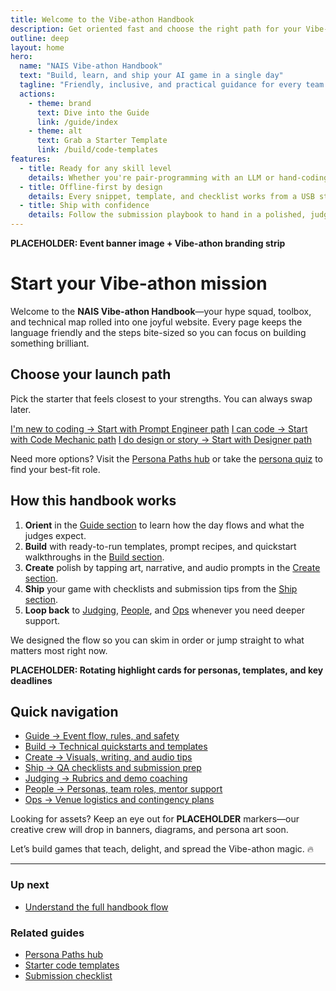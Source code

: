```yaml
---
title: Welcome to the Vibe-athon Handbook
description: Get oriented fast and choose the right path for your Vibe-athon team.
outline: deep
layout: home
hero:
  name: "NAIS Vibe-athon Handbook"
  text: "Build, learn, and ship your AI game in a single day"
  tagline: "Friendly, inclusive, and practical guidance for every team persona."
  actions:
    - theme: brand
      text: Dive into the Guide
      link: /guide/index
    - theme: alt
      text: Grab a Starter Template
      link: /build/code-templates
features:
  - title: Ready for any skill level
    details: Whether you're pair-programming with an LLM or hand-coding every pixel, we keep the ramp short and the vibes high.
  - title: Offline-first by design
    details: Every snippet, template, and checklist works from a USB stick—perfect for spotty Wi-Fi days.
  - title: Ship with confidence
    details: Follow the submission playbook to hand in a polished, judge-ready game without breaking a sweat.
---
```


<!-- DESIGN TODO -->
**PLACEHOLDER: Event banner image + Vibe-athon branding strip**

# Start your Vibe-athon mission

Welcome to the **NAIS Vibe-athon Handbook**—your hype squad, toolbox, and technical map rolled into one joyful website. Every page keeps the language friendly and the steps bite-sized so you can focus on building something brilliant.

## Choose your launch path

Pick the starter that feels closest to your strengths. You can always swap later.

<div class="starter-buttons">
  <a class="vp-button" href="/people/paths/prompt-engineer">I'm new to coding → Start with Prompt Engineer path</a>
  <a class="vp-button" href="/people/paths/code-mechanic">I can code → Start with Code Mechanic path</a>
  <a class="vp-button" href="/people/paths/designer-dreamer">I do design or story → Start with Designer path</a>
</div>

Need more options? Visit the [Persona Paths hub](/people/persona-paths) or take the [persona quiz](/people/persona-quiz) to find your best-fit role.

## How this handbook works

1. **Orient** in the [Guide section](/guide/index) to learn how the day flows and what the judges expect.
2. **Build** with ready-to-run templates, prompt recipes, and quickstart walkthroughs in the [Build section](/build/index).
3. **Create** polish by tapping art, narrative, and audio prompts in the [Create section](/create/index).
4. **Ship** your game with checklists and submission tips from the [Ship section](/ship/index).
5. **Loop back** to [Judging](/judging/index), [People](/people/index), and [Ops](/ops/index) whenever you need deeper support.

We designed the flow so you can skim in order or jump straight to what matters most right now.

<!-- DESIGN TODO -->
**PLACEHOLDER: Rotating highlight cards for personas, templates, and key deadlines**

## Quick navigation

- [Guide → Event flow, rules, and safety](/guide/index)
- [Build → Technical quickstarts and templates](/build/index)
- [Create → Visuals, writing, and audio tips](/create/index)
- [Ship → QA checklists and submission prep](/ship/index)
- [Judging → Rubrics and demo coaching](/judging/index)
- [People → Personas, team roles, mentor support](/people/index)
- [Ops → Venue logistics and contingency plans](/ops/index)

Looking for assets? Keep an eye out for **PLACEHOLDER** markers—our creative crew will drop in banners, diagrams, and persona art soon.

Let’s build games that teach, delight, and spread the Vibe-athon magic. 🔥

---

### Up next
- [Understand the full handbook flow](/guide/flow)

### Related guides
- [Persona Paths hub](/people/persona-paths)
- [Starter code templates](/build/code-templates)
- [Submission checklist](/ship/qa-checklist)

